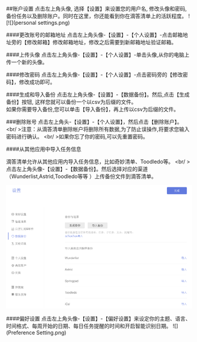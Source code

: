 ##账户设置
点击左上角头像, 选择【设置】来设置您的用户名, 修改头像和密码, 备份任务以及删除账户。同时在这里，你还能看到你在滴答清单上的活跃程度。
![![](personal settings.png)

####更改账号的邮箱地址
点击左上角头像-【设置】-【个人设置】-点击邮箱地址旁的【修改邮箱】修改邮箱地址，修改之后需要到新邮箱地址验证邮箱。

####上传头像
点击左上角头像-【设置】-【个人设置】-单击头像,从你的电脑上传一个新的头像。

####修改密码
点击左上角头像-【设置】-【个人设置】-点击密码旁的【修改密码】，修改成功即可。

####生成和导入备份
点击左上角头像-【设置】-【数据备份】。然后,点击【生成备份】按钮, 这样您就可以备份一个以csv为后缀的文件。
<br >如果你需要导入备份,您可以单击【导入备份】，再上传以csv为后缀的文件。

###删除账号
点击左上角头-【设置】-【个人设置】，然后点击【删除账户】。
<br/ >注意：从滴答清单删除帐户将删除所有数据,为了防止误操作,将要求您输入密码进行确认。
<br/ >如果你忘了你的密码,可以先重置密码。

####从其他应用中导入任务信息

滴答清单允许从其他应用内导入任务信息，比如奇妙清单、Toodledo等。
<br/ >点击左上角头像-【设置】-【数据备份】。然后选择对应的渠道（Wunderlist,Astrid,Toodledo等等 ）上传备份文件到滴答清单。

![](../images/images_web2.0/backup.png)

####偏好设置
点击左上角头像-【设置】-【偏好设置】来设定你的主题、语言、时间格式、每周开始的日期、每日任务提醒的时间和开启智能识别日期。
![](Preference Setting.png)